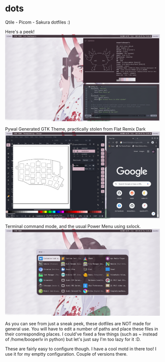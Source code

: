 # dots
Qtile - Picom - Sakura
dotfiles :)

Here's a peek!
![Sweet Tiling, no borders.](https://github.com/booperlv/dots/blob/master/pics/neotermqtile.png?raw=true)

Pywal Generated GTK Theme, practically stolen from Flat Remix Dark
![Pywal Generated GTK Theme](https://github.com/booperlv/dots/blob/master/pics/gtkshowcase.png?raw=true)

Terminal command mode, and the usual Power Menu using sxlock.
![Cool Rofi Modes](https://github.com/booperlv/dots/blob/master/pics/rofiapps.png?raw=true)

As you can see from just a sneak peek, these dotfiles are NOT made for general use. You will have to edit a number of paths and place these files in their corresponding places. I could've fixed a few things (such as ~ instead of /home/booperlv in python) but let's just say I'm too lazy for it :D.

These are fairly easy to configure though.
I have a cool motd in there too! I use it for my emptty configuration. Couple of versions there.

